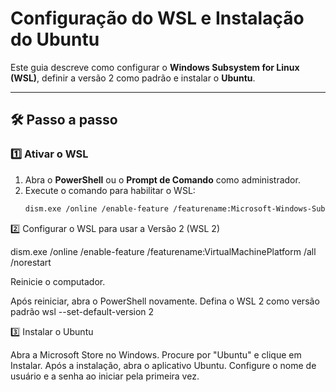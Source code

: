 # Configuração do WSL e Instalação do Ubuntu

Este guia descreve como configurar o **Windows Subsystem for Linux (WSL)**, definir a versão 2 como padrão e instalar o **Ubuntu**.

---

## 🛠️ Passo a passo

### 1️⃣ Ativar o WSL
1. Abra o **PowerShell** ou o **Prompt de Comando** como administrador.
2. Execute o comando para habilitar o WSL:
   ```bash
   dism.exe /online /enable-feature /featurename:Microsoft-Windows-Subsystem-Linux /all /norestart

2️⃣ Configurar o WSL para usar a Versão 2 (WSL 2)

dism.exe /online /enable-feature /featurename:VirtualMachinePlatform /all /norestart

Reinicie o computador.

Após reiniciar, abra o PowerShell novamente. Defina o WSL 2 como versão padrão
wsl --set-default-version 2


3️⃣ Instalar o Ubuntu

Abra a Microsoft Store no Windows.
Procure por "Ubuntu" e clique em Instalar.
Após a instalação, abra o aplicativo Ubuntu.
Configure o nome de usuário e a senha ao iniciar pela primeira vez.

